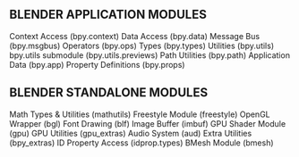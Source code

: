 ## BLENDER APPLICATION MODULES

Context Access (bpy.context)
Data Access (bpy.data)
Message Bus (bpy.msgbus)
Operators (bpy.ops)
Types (bpy.types)
Utilities (bpy.utils)
bpy.utils submodule (bpy.utils.previews)
Path Utilities (bpy.path)
Application Data (bpy.app)
Property Definitions (bpy.props)

## BLENDER STANDALONE MODULES

Math Types & Utilities (mathutils)
Freestyle Module (freestyle)
OpenGL Wrapper (bgl)
Font Drawing (blf)
Image Buffer (imbuf)
GPU Shader Module (gpu)
GPU Utilities (gpu_extras)
Audio System (aud)
Extra Utilities (bpy_extras)
ID Property Access (idprop.types)
BMesh Module (bmesh)

